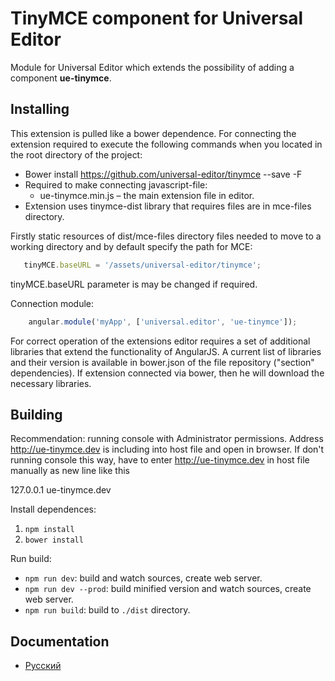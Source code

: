 # TinyMCE component for Universal Editor

Module for Universal Editor which extends the possibility of adding a component **ue-tinymce**.

## Installing

This extension is pulled like a bower dependence. For connecting the extension required to execute
the following commands when you located in the root directory of the project:


* Bower install https://github.com/universal-editor/tinymce --save -F
* Required to make connecting javascript-file:
  * ue-tinymce.min.js – the main extension file in editor.
* Extension uses tinymce-dist library that requires files are in mce-files directory.

Firstly static resources of dist/mce-files directory files needed to move to a working directory and by default specify the path for MCE:

```javascript
   tinyMCE.baseURL = '/assets/universal-editor/tinymce';
```

tinyMCE.baseURL parameter is may be changed if required.

Connection module:

```javascript
    angular.module('myApp', ['universal.editor', 'ue-tinymce']);
```

For correct operation of the extensions editor requires a set of additional libraries that extend the functionality of AngularJS.
A current list of libraries and their version is available in bower.json of the file repository ("section" dependencies). If
extension connected via bower, then he will download the necessary libraries.

## Building

Recommendation: running console with Administrator permissions. Address http://ue-tinymce.dev is including into host file and open in browser.
If don't running console this way, have to enter http://ue-tinymce.dev in host file manually as new line like this

127.0.0.1 ue-tinymce.dev


Install dependences:

1. `npm install`
1. `bower install`

Run build:

* `npm run dev`: build and watch sources, create web server. 
* `npm run dev --prod`: build minified version and watch sources, create web server.
* `npm run build`: build to `./dist` directory.

## Documentation

* [Русский](docs/ru/README.md)
